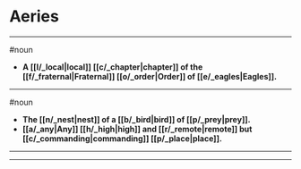 # Aeries
---
#noun
- **A [[l/_local|local]] [[c/_chapter|chapter]] of the [[f/_fraternal|Fraternal]] [[o/_order|Order]] of [[e/_eagles|Eagles]].**
---
#noun
- **The [[n/_nest|nest]] of a [[b/_bird|bird]] of [[p/_prey|prey]].**
- **[[a/_any|Any]] [[h/_high|high]] and [[r/_remote|remote]] but [[c/_commanding|commanding]] [[p/_place|place]].**
---
---
